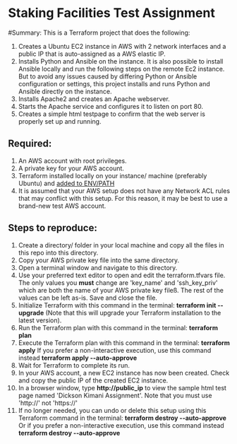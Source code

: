 # Staking Facilities Test Assignment

#Summary:
This is a Terraform project that does the following:
1. Creates a Ubuntu EC2 instance in AWS with 2 network interfaces and a public IP that is auto-assigned as a AWS elastic IP.
2. Installs Python and Ansible on the instance. It is also possible to install Ansible locally and run the following steps on the remote Ec2 instance. But to avoid any issues caused by differing Python or Ansible configuration or settings, this project installs and runs Python and Ansible directly on the instance.
3. Installs Apache2 and creates an Apache webserver.
4. Starts the Apache service and configures it to listen on port 80.
5. Creates a simple html testpage to confirm that the web server is properly set up and running. 


## Required:
1. An AWS account with root privileges.
2. A private key for your AWS account.
3. Terraform installed locally on your instance/ machine (preferably Ubuntu) and [added to ENV/PATH](https://developer.hashicorp.com/terraform/tutorials/aws-get-started/install-cli)
4. It is assumed that your AWS setup does not have any Network ACL rules that may conflict with this setup. For this reason, it may be best to use a brand-new test AWS account.


## Steps to reproduce:
1. Create a directory/ folder in your local machine and copy all the files in this repo into this directory.
2. Copy your AWS private key file into the same directory.
3. Open a terminal window and navigate to this directory.
4. Use your preferred text editor to open and edit the terraform.tfvars file. The only values you **must** change are 'key_name' and 'ssh_key_priv' which are both the name of your AWS private key fileß. The rest of the values can be left as-is. Save and close the file.
5. Initialize Terraform with this command in the terminal: **terraform init --upgrade** (Note that this will upgrade your Terraform installation to the latest version).
6. Run the Terraform plan with this command in the terminal: **terraform plan**
7. Execute the Terraform plan with this command in the terminal: **terraform apply** If you prefer a non-interactive execution, use this command instead **terraform apply --auto-approve**
8. Wait for Terraform to complete its run.
9. In your AWS account, a new EC2 instance has now been created. Check and copy the public IP of the created EC2 instance.
10. In a browser window, type **http://public_ip** to view the sample html test page named 'Dickson Kimani Assignment'. Note that you must use 'http://' not 'https://'
11. If no longer needed, you can undo or delete this setup using this Terraform command in the terminal: **terraform destroy --auto-approve** Or if you prefer a non-interactive execution, use this command instead **terraform destroy --auto-approve**

